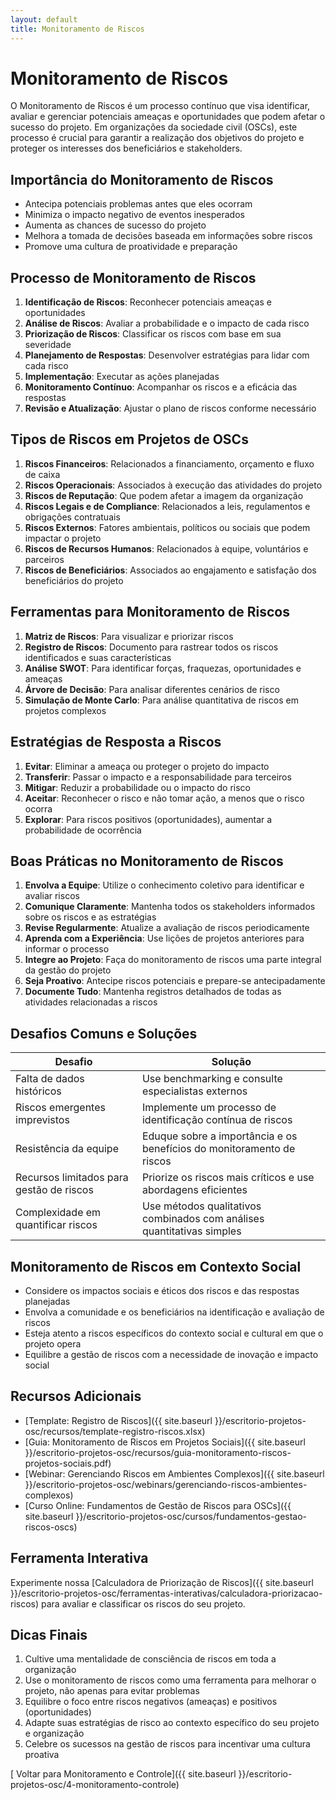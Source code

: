```yaml
---
layout: default
title: Monitoramento de Riscos
---
```


# <i class="fas fa-exclamation-triangle"></i> Monitoramento de Riscos

O Monitoramento de Riscos é um processo contínuo que visa identificar, avaliar e gerenciar potenciais ameaças e oportunidades que podem afetar o sucesso do projeto. Em organizações da sociedade civil (OSCs), este processo é crucial para garantir a realização dos objetivos do projeto e proteger os interesses dos beneficiários e stakeholders.

## Importância do Monitoramento de Riscos

- Antecipa potenciais problemas antes que eles ocorram
- Minimiza o impacto negativo de eventos inesperados
- Aumenta as chances de sucesso do projeto
- Melhora a tomada de decisões baseada em informações sobre riscos
- Promove uma cultura de proatividade e preparação

## Processo de Monitoramento de Riscos

1. **Identificação de Riscos**: Reconhecer potenciais ameaças e oportunidades
2. **Análise de Riscos**: Avaliar a probabilidade e o impacto de cada risco
3. **Priorização de Riscos**: Classificar os riscos com base em sua severidade
4. **Planejamento de Respostas**: Desenvolver estratégias para lidar com cada risco
5. **Implementação**: Executar as ações planejadas
6. **Monitoramento Contínuo**: Acompanhar os riscos e a eficácia das respostas
7. **Revisão e Atualização**: Ajustar o plano de riscos conforme necessário

## Tipos de Riscos em Projetos de OSCs

1. **Riscos Financeiros**: Relacionados a financiamento, orçamento e fluxo de caixa
2. **Riscos Operacionais**: Associados à execução das atividades do projeto
3. **Riscos de Reputação**: Que podem afetar a imagem da organização
4. **Riscos Legais e de Compliance**: Relacionados a leis, regulamentos e obrigações contratuais
5. **Riscos Externos**: Fatores ambientais, políticos ou sociais que podem impactar o projeto
6. **Riscos de Recursos Humanos**: Relacionados à equipe, voluntários e parceiros
7. **Riscos de Beneficiários**: Associados ao engajamento e satisfação dos beneficiários do projeto

## Ferramentas para Monitoramento de Riscos

1. **Matriz de Riscos**: Para visualizar e priorizar riscos
2. **Registro de Riscos**: Documento para rastrear todos os riscos identificados e suas características
3. **Análise SWOT**: Para identificar forças, fraquezas, oportunidades e ameaças
4. **Árvore de Decisão**: Para analisar diferentes cenários de risco
5. **Simulação de Monte Carlo**: Para análise quantitativa de riscos em projetos complexos

## Estratégias de Resposta a Riscos

1. **Evitar**: Eliminar a ameaça ou proteger o projeto do impacto
2. **Transferir**: Passar o impacto e a responsabilidade para terceiros
3. **Mitigar**: Reduzir a probabilidade ou o impacto do risco
4. **Aceitar**: Reconhecer o risco e não tomar ação, a menos que o risco ocorra
5. **Explorar**: Para riscos positivos (oportunidades), aumentar a probabilidade de ocorrência

## Boas Práticas no Monitoramento de Riscos

1. **Envolva a Equipe**: Utilize o conhecimento coletivo para identificar e avaliar riscos
2. **Comunique Claramente**: Mantenha todos os stakeholders informados sobre os riscos e as estratégias
3. **Revise Regularmente**: Atualize a avaliação de riscos periodicamente
4. **Aprenda com a Experiência**: Use lições de projetos anteriores para informar o processo
5. **Integre ao Projeto**: Faça do monitoramento de riscos uma parte integral da gestão do projeto
6. **Seja Proativo**: Antecipe riscos potenciais e prepare-se antecipadamente
7. **Documente Tudo**: Mantenha registros detalhados de todas as atividades relacionadas a riscos

## Desafios Comuns e Soluções

| Desafio | Solução |
|---------|---------|
| Falta de dados históricos | Use benchmarking e consulte especialistas externos |
| Riscos emergentes imprevistos | Implemente um processo de identificação contínua de riscos |
| Resistência da equipe | Eduque sobre a importância e os benefícios do monitoramento de riscos |
| Recursos limitados para gestão de riscos | Priorize os riscos mais críticos e use abordagens eficientes |
| Complexidade em quantificar riscos | Use métodos qualitativos combinados com análises quantitativas simples |

## Monitoramento de Riscos em Contexto Social

- Considere os impactos sociais e éticos dos riscos e das respostas planejadas
- Envolva a comunidade e os beneficiários na identificação e avaliação de riscos
- Esteja atento a riscos específicos do contexto social e cultural em que o projeto opera
- Equilibre a gestão de riscos com a necessidade de inovação e impacto social

## Recursos Adicionais

- [Template: Registro de Riscos]({{ site.baseurl }}/escritorio-projetos-osc/recursos/template-registro-riscos.xlsx)
- [Guia: Monitoramento de Riscos em Projetos Sociais]({{ site.baseurl }}/escritorio-projetos-osc/recursos/guia-monitoramento-riscos-projetos-sociais.pdf)
- [Webinar: Gerenciando Riscos em Ambientes Complexos]({{ site.baseurl }}/escritorio-projetos-osc/webinars/gerenciando-riscos-ambientes-complexos)
- [Curso Online: Fundamentos de Gestão de Riscos para OSCs]({{ site.baseurl }}/escritorio-projetos-osc/cursos/fundamentos-gestao-riscos-oscs)

## Ferramenta Interativa

Experimente nossa [Calculadora de Priorização de Riscos]({{ site.baseurl }}/escritorio-projetos-osc/ferramentas-interativas/calculadora-priorizacao-riscos) para avaliar e classificar os riscos do seu projeto.

## Dicas Finais

1. Cultive uma mentalidade de consciência de riscos em toda a organização
2. Use o monitoramento de riscos como uma ferramenta para melhorar o projeto, não apenas para evitar problemas
3. Equilibre o foco entre riscos negativos (ameaças) e positivos (oportunidades)
4. Adapte suas estratégias de risco ao contexto específico do seu projeto e organização
5. Celebre os sucessos na gestão de riscos para incentivar uma cultura proativa

[<i class="fas fa-arrow-left"></i> Voltar para Monitoramento e Controle]({{ site.baseurl }}/escritorio-projetos-osc/4-monitoramento-controle)
